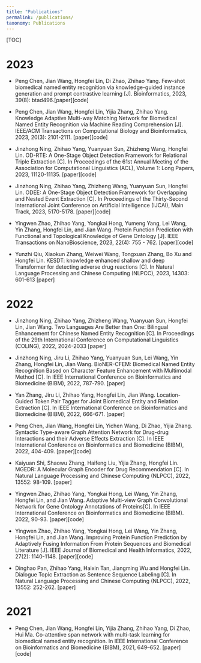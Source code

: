 ```yaml
---
title: "Publications"
permalink: /publications/
taxonomy: Publications
---
```


[TOC] 

# 2023

- Peng Chen, Jian Wang, Hongfei Lin, Di Zhao, Zhihao Yang. Few-shot biomedical named entity recognition via knowledge-guided instance generation and prompt contrastive learning [J]. Bioinformatics, 2023, 39(8): btad496.[paper][code]

- Peng Chen, Jian Wang, Hongfei Lin, Yijia Zhang, Zhihao Yang. Knowledge Adaptive Multi-way Matching Network for Biomedical Named Entity Recognition via Machine Reading Comprehension [J]. IEEE/ACM Transactions on Computational Biology and Bioinformatics, 2023, 20(3): 2101-2111. [paper][code]

- Jinzhong Ning, Zhihao Yang, Yuanyuan Sun, Zhizheng Wang, Hongfei Lin. OD-RTE: A One-Stage Object Detection Framework for Relational Triple Extraction [C]. In Proceedings of the 61st Annual Meeting of the Association for Computational Linguistics (ACL), Volume 1: Long Papers, 2023, 11120-11135. [paper][code]

- Jinzhong Ning, Zhihao Yang, Zhizheng Wang, Yuanyuan Sun, Hongfei Lin. ODEE: A One-Stage Object Detection Framework for Overlapping and Nested Event Extraction [C]. In Proceedings of the Thirty-Second International Joint Conference on Artificial Intelligence (IJCAI), Main Track, 2023, 5170-5178. [paper][code]

- Yingwen Zhao, Zhihao Yang, Yongkai Hong, Yumeng Yang, Lei Wang, Yin Zhang, Hongfei Lin, and Jian Wang. Protein Function Prediction with Functional and Topological Knowledge of Gene Ontology [J]. IEEE Transactions on NanoBioscience, 2023, 22(4): 755 - 762. [paper][code]

- Yunzhi Qiu, Xiaokun Zhang, Weiwei Wang, Tongxuan Zhang, Bo Xu and Hongfei Lin. KESDT: knowledge enhanced shallow and deep Transformer for detecting adverse drug reactions [C]. In Natural Language Processing and Chinese Computing (NLPCC), 2023, 14303: 601-613 [paper]

# 2022

- Jinzhong Ning, Zhihao Yang, Zhizheng Wang, Yuanyuan Sun, Hongfei Lin, Jian Wang. Two Languages Are Better than One: Bilingual Enhancement for Chinese Named Entity Recognition [C]. In Proceedings of the 29th International Conference on Computational Linguistics (COLING), 2022, 2024-2033 [paper]

- Jinzhong Ning, Jiru Li, Zhihao Yang, Yuanyuan Sun, Lei Wang, Yin Zhang, Hongfei Lin, Jian Wang. BioNER-CFEM: Biomedical Named Entity Recognition Based on Character Feature Enhancement with Multimodal Method [C]. In IEEE International Conference on Bioinformatics and Biomedicine (BIBM), 2022, 787-790. [paper]

- Yan Zhang, Jiru Li, Zhihao Yang, Hongfei Lin, Jian Wang. Location-Guided Token Pair Tagger for Joint Biomedical Entity and Relation Extraction [C]. In IEEE International Conference on Bioinformatics and Biomedicine (BIBM), 2022, 666-671. [paper]

- Peng Chen, Jian Wang, Hongfei Lin, Yichen Wang, Di Zhao, Yijia Zhang. Syntactic Type-aware Graph Attention Network for Drug-drug Interactions and their Adverse Effects Extraction [C]. In IEEE International Conference on Bioinformatics and Biomedicine (BIBM),  2022, 404-409. [paper][code]

- Kaiyuan Shi, Shaowu Zhang, Haifeng Liu, Yijia Zhang, Hongfei Lin. MGEDR: A Molecular Graph Encoder for Drug Recommendation [C]. In Natural Language Processing and Chinese Computing (NLPCC), 2022, 13552: 98-109. [paper]

- Yingwen Zhao, Zhihao Yang, Yongkai Hong, Lei Wang, Yin Zhang, Hongfei Lin, and Jian Wang. Adaptive Multi-view Graph Convolutional Network for Gene Ontology Annotations of Proteins[C]. In IEEE International Conference on Bioinformatics and Biomedicine (BIBM). 2022, 90-93. [paper][code]

- Yingwen Zhao, Zhihao Yang, Yongkai Hong, Lei Wang, Yin Zhang, Hongfei Lin, and Jian Wang. Improving Protein Function Prediction by Adaptively Fusing Information From Protein Sequences and Biomedical Literature [J]. IEEE Journal of Biomedical and Health Informatics, 2022, 27(2): 1140-1148. [paper][code]

- Dinghao Pan, Zhihao Yang, Haixin Tan, Jiangming Wu and Hongfei Lin. Dialogue Topic Extraction as Sentence Sequence Labeling [C]. In Natural Language Processing and Chinese Computing (NLPCC), 2022, 13552: 252-262. [paper]

# 2021

- Peng Chen, Jian Wang, Hongfei Lin, Yijia Zhang, Zhihao Yang, Di Zhao, Hui Ma. Co-attentive span network with multi-task learning for biomedical named entity recognition. In IEEE International Conference on Bioinformatics and Biomedicine (BIBM), 2021, 649–652. [paper][code]